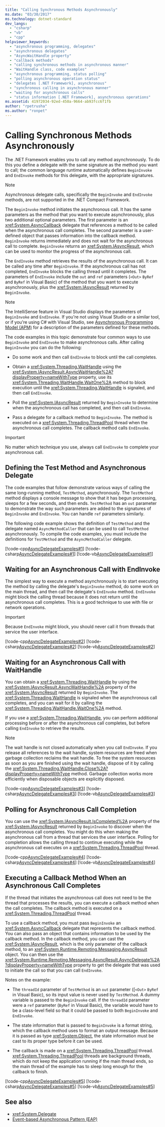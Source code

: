 ```yaml
---
title: "Calling Synchronous Methods Asynchronously"
ms.date: "03/30/2017"
ms.technology: dotnet-standard
dev_langs:
  - "csharp"
  - "vb"
  - "cpp"
helpviewer_keywords:
  - "asynchronous programming, delegates"
  - "asynchronous delegates"
  - "AsyncWaitHandle property"
  - "callback methods"
  - "calling synchronous methods in asynchronous manner"
  - "WaitHandle class, code examples"
  - "asynchronous programming, status polling"
  - "polling asynchronous operation status"
  - "delegates [.NET Framework], asynchronous"
  - "synchronous calling in asynchronous manner"
  - "waiting for asynchronous calls"
  - "status information [.NET Framework], asynchronous operations"
ms.assetid: 41972034-92ed-450a-9664-ab93fcc6f1fb
author: "rpetrusha"
ms.author: "ronpet"
---
```

# Calling Synchronous Methods Asynchronously

The .NET Framework enables you to call any method asynchronously. To do this you define a delegate with the same signature as the method you want to call; the common language runtime automatically defines `BeginInvoke` and `EndInvoke` methods for this delegate, with the appropriate signatures.

> [!NOTE]
> Asynchronous delegate calls, specifically the `BeginInvoke` and `EndInvoke` methods, are not supported in the .NET Compact Framework.

The `BeginInvoke` method initiates the asynchronous call. It has the same parameters as the method that you want to execute asynchronously, plus two additional optional parameters. The first parameter is an <xref:System.AsyncCallback> delegate that references a method to be called when the asynchronous call completes. The second parameter is a user-defined object that passes information into the callback method. `BeginInvoke` returns immediately and does not wait for the asynchronous call to complete. `BeginInvoke` returns an <xref:System.IAsyncResult>, which can be used to monitor the progress of the asynchronous call.

The `EndInvoke` method retrieves the results of the asynchronous call. It can be called any time after `BeginInvoke`. If the asynchronous call has not completed, `EndInvoke` blocks the calling thread until it completes. The parameters of `EndInvoke` include the `out` and `ref` parameters (`<Out>` `ByRef` and `ByRef` in Visual Basic) of the method that you want to execute asynchronously, plus the <xref:System.IAsyncResult> returned by `BeginInvoke`.

> [!NOTE]
> The IntelliSense feature in Visual Studio displays the parameters of `BeginInvoke` and `EndInvoke`. If you're not using Visual Studio or a similar tool, or if you're using C# with Visual Studio, see [Asynchronous Programming Model (APM)](../../../docs/standard/asynchronous-programming-patterns/asynchronous-programming-model-apm.md) for a description of the parameters defined for these methods.

The code examples in this topic demonstrate four common ways to use `BeginInvoke` and `EndInvoke` to make asynchronous calls. After calling `BeginInvoke` you can do the following:

- Do some work and then call `EndInvoke` to block until the call completes.

- Obtain a <xref:System.Threading.WaitHandle> using the <xref:System.IAsyncResult.AsyncWaitHandle%2A?displayProperty=nameWithType> property, use its <xref:System.Threading.WaitHandle.WaitOne%2A> method to block execution until the <xref:System.Threading.WaitHandle> is signaled, and then call `EndInvoke`.

- Poll the <xref:System.IAsyncResult> returned by `BeginInvoke` to determine when the asynchronous call has completed, and then call `EndInvoke`.

- Pass a delegate for a callback method to `BeginInvoke`. The method is executed on a <xref:System.Threading.ThreadPool> thread when the asynchronous call completes. The callback method calls `EndInvoke`.

> [!IMPORTANT]
> No matter which technique you use, always call `EndInvoke` to complete your asynchronous call.

## Defining the Test Method and Asynchronous Delegate
 The code examples that follow demonstrate various ways of calling the same long-running method, `TestMethod`, asynchronously. The `TestMethod` method displays a console message to show that it has begun processing, sleeps for a few seconds, and then ends. `TestMethod` has an `out` parameter to demonstrate the way such parameters are added to the signatures of `BeginInvoke` and `EndInvoke`. You can handle `ref` parameters similarly.

 The following code example shows the definition of `TestMethod` and the delegate named `AsyncMethodCaller` that can be used to call `TestMethod` asynchronously. To compile the code examples, you must include the definitions for `TestMethod` and the `AsyncMethodCaller` delegate.

 [!code-cpp[AsyncDelegateExamples#1](../../../samples/snippets/cpp/VS_Snippets_CLR/AsyncDelegateExamples/cpp/TestMethod.cpp#1)]
 [!code-csharp[AsyncDelegateExamples#1](../../../samples/snippets/csharp/VS_Snippets_CLR/AsyncDelegateExamples/CS/TestMethod.cs#1)]
 [!code-vb[AsyncDelegateExamples#1](../../../samples/snippets/visualbasic/VS_Snippets_CLR/AsyncDelegateExamples/VB/TestMethod.vb#1)]

## Waiting for an Asynchronous Call with EndInvoke
 The simplest way to execute a method asynchronously is to start executing the method by calling the delegate's `BeginInvoke` method, do some work on the main thread, and then call the delegate's `EndInvoke` method. `EndInvoke` might block the calling thread because it does not return until the asynchronous call completes. This is a good technique to use with file or network operations.

> [!IMPORTANT]
> Because `EndInvoke` might block, you should never call it from threads that service the user interface.

 [!code-cpp[AsyncDelegateExamples#2](../../../samples/snippets/cpp/VS_Snippets_CLR/AsyncDelegateExamples/cpp/EndInvoke.cpp#2)]
 [!code-csharp[AsyncDelegateExamples#2](../../../samples/snippets/csharp/VS_Snippets_CLR/AsyncDelegateExamples/CS/EndInvoke.cs#2)]
 [!code-vb[AsyncDelegateExamples#2](../../../samples/snippets/visualbasic/VS_Snippets_CLR/AsyncDelegateExamples/VB/EndInvoke.vb#2)]

## Waiting for an Asynchronous Call with WaitHandle
 You can obtain a <xref:System.Threading.WaitHandle> by using the <xref:System.IAsyncResult.AsyncWaitHandle%2A> property of the <xref:System.IAsyncResult> returned by `BeginInvoke`. The <xref:System.Threading.WaitHandle> is signaled when the asynchronous call completes, and you can wait for it by calling the <xref:System.Threading.WaitHandle.WaitOne%2A> method.

 If you use a <xref:System.Threading.WaitHandle>, you can perform additional processing before or after the asynchronous call completes, but before calling `EndInvoke` to retrieve the results.

> [!NOTE]
> The wait handle is not closed automatically when you call `EndInvoke`. If you release all references to the wait handle, system resources are freed when garbage collection reclaims the wait handle. To free the system resources as soon as you are finished using the wait handle, dispose of it by calling the <xref:System.Threading.WaitHandle.Close%2A?displayProperty=nameWithType> method. Garbage collection works more efficiently when disposable objects are explicitly disposed.

 [!code-cpp[AsyncDelegateExamples#3](../../../samples/snippets/cpp/VS_Snippets_CLR/AsyncDelegateExamples/cpp/waithandle.cpp#3)]
 [!code-csharp[AsyncDelegateExamples#3](../../../samples/snippets/csharp/VS_Snippets_CLR/AsyncDelegateExamples/CS/waithandle.cs#3)]
 [!code-vb[AsyncDelegateExamples#3](../../../samples/snippets/visualbasic/VS_Snippets_CLR/AsyncDelegateExamples/VB/WaitHandle.vb#3)]

## Polling for Asynchronous Call Completion
 You can use the <xref:System.IAsyncResult.IsCompleted%2A> property of the <xref:System.IAsyncResult> returned by `BeginInvoke` to discover when the asynchronous call completes. You might do this when making the asynchronous call from a thread that services the user interface. Polling for completion allows the calling thread to continue executing while the asynchronous call executes on a <xref:System.Threading.ThreadPool> thread.

 [!code-cpp[AsyncDelegateExamples#4](../../../samples/snippets/cpp/VS_Snippets_CLR/AsyncDelegateExamples/cpp/polling.cpp#4)]
 [!code-csharp[AsyncDelegateExamples#4](../../../samples/snippets/csharp/VS_Snippets_CLR/AsyncDelegateExamples/CS/polling.cs#4)]
 [!code-vb[AsyncDelegateExamples#4](../../../samples/snippets/visualbasic/VS_Snippets_CLR/AsyncDelegateExamples/VB/polling.vb#4)]

## Executing a Callback Method When an Asynchronous Call Completes
 If the thread that initiates the asynchronous call does not need to be the thread that processes the results, you can execute a callback method when the call completes. The callback method is executed on a <xref:System.Threading.ThreadPool> thread.

 To use a callback method, you must pass `BeginInvoke` an <xref:System.AsyncCallback> delegate that represents the callback method. You can also pass an object that contains information to be used by the callback method. In the callback method, you can cast the <xref:System.IAsyncResult>, which is the only parameter of the callback method, to an <xref:System.Runtime.Remoting.Messaging.AsyncResult> object. You can then use the <xref:System.Runtime.Remoting.Messaging.AsyncResult.AsyncDelegate%2A?displayProperty=nameWithType> property to get the delegate that was used to initiate the call so that you can call `EndInvoke`.

 Notes on the example:

- The `threadId` parameter of `TestMethod` is an `out` parameter ([`<Out>` `ByRef` in Visual Basic), so its input value is never used by `TestMethod`. A dummy variable is passed to the `BeginInvoke` call. If the `threadId` parameter were a `ref` parameter (`ByRef` in Visual Basic), the variable would have to be a class-level field so that it could be passed to both `BeginInvoke` and `EndInvoke`.

- The state information that is passed to `BeginInvoke` is a format string, which the callback method uses to format an output message. Because it is passed as type <xref:System.Object>, the state information must be cast to its proper type before it can be used.

- The callback is made on a <xref:System.Threading.ThreadPool> thread. <xref:System.Threading.ThreadPool> threads are background threads, which do not keep the application running if the main thread ends, so the main thread of the example has to sleep long enough for the callback to finish.

 [!code-cpp[AsyncDelegateExamples#5](../../../samples/snippets/cpp/VS_Snippets_CLR/AsyncDelegateExamples/cpp/callback.cpp#5)]
 [!code-csharp[AsyncDelegateExamples#5](../../../samples/snippets/csharp/VS_Snippets_CLR/AsyncDelegateExamples/CS/callback.cs#5)]
 [!code-vb[AsyncDelegateExamples#5](../../../samples/snippets/visualbasic/VS_Snippets_CLR/AsyncDelegateExamples/VB/callback.vb#5)]

## See also

- <xref:System.Delegate>
- [Event-based Asynchronous Pattern (EAP)](../../../docs/standard/asynchronous-programming-patterns/event-based-asynchronous-pattern-eap.md)
